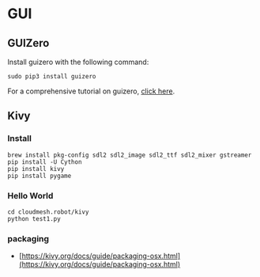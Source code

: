# GUI

## GUIZero


Install guizero with the following command:

	sudo pip3 install guizero
	
For a comprehensive tutorial on guizero, [click here](https://lawsie.github.io/guizero/howto/).

## Kivy
 
### Install
 
 	brew install pkg-config sdl2 sdl2_image sdl2_ttf sdl2_mixer gstreamer
	pip install -U Cython
 	pip install kivy
 	pip install pygame
 	
### Hello World

	cd cloudmesh.robot/kivy
	python test1.py
	
### packaging

* [https://kivy.org/docs/guide/packaging-osx.html](https://kivy.org/docs/guide/packaging-osx.html)
